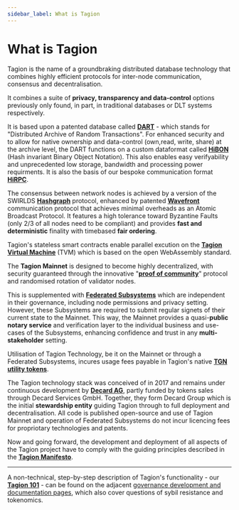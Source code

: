 ```yaml
---
sidebar_label: What is Tagion
---
```

# What is Tagion

Tagion is the name of a groundbraking distributed database technology that combines highly efficient protocols for inter-node communication, consensus and decentralisation. 

It combines a suite of **privacy, transparency and data-control** options previously only found, in part, in traditional databases or DLT systems respectively. 

It is based upon a patented database called [**DART**](https://docs.tagion.org/tech/protocols/dart) - which stands for "Distributed Archive of Random Transactions". For enhanced security and to allow for native ownership and data-control (own,read, write, share) at the archive level, the DART functions on a custom dataformat called [**HiBON**](https://www.hibon.org/posts/hibonproperties/) (Hash invariant Binary Object Notation). This also enables easy verifyability and unprecedented low storage, bandwidth and processing power requirments. It is also the basis of our bespoke communication format [**HiRPC**](https://www.hibon.org/posts/hirpc/). 

The consensus between network nodes is achieved by a version of the SWIRLDS [**Hashgraph**](https://docs.tagion.org/tech/protocols/consensus/HashGraph) protocol, enhanced by patented [**Wavefront**](https://docs.tagion.org/tech/protocols/wavefront) communication protocol that achieves minimal overheads as an Atomic Broadcast Protocol.  It features a high tolerance toward Byzantine Faults (only 2/3 of all nodes need to be compliant) and provides **fast and deterministic** finality with timebased **fair ordering**. 

Tagion's stateless smart contracts enable parallel excution on the [**Tagion Virtual Machine**](https://docs.tagion.org/tech/architecture/TVM) (TVM) which is based on the open WebAssembly standard.

The **Tagion Mainnet** is designed to become highly decentralized, with security guaranteed through the innovative "[**proof of community**](https://docs.tagion.org/gov/governance_areas/network_formation/tagion)" protocol and randomised rotation of validator nodes. 

This is supplemented with [**Federated Subsystems**](https://docs.tagion.org/gov/intro/network) which are independent in their governance, including node permissions and privacy setting. However, these Subsystems are required to submit regular signets of their current state to the Mainnet. This way, the Mainnet provides a quasi-**public notary service** and verification layer to the individual business and use-cases of the Subsystems, enhancing confidence and trust in any **multi-stakeholder** setting. 

Utilisation of Tagion Technology, be it on the Mainnet or through a Federated Subsystems, incures usage fees payable in Tagion's native [**TGN utility tokens**](https://docs.tagion.org/gov/governance_areas/token_economy/utility_token).

The Tagion technology stack was conceived of in 2017 and remains under continuous development by [**Decard AG**](https://www.decard.io/), partly funded by tokens sales through Decard Services GmbH. Together, they form Decard Group which is the initial **stewardship entity** guiding Tagion through to full deployment and decentralisation. All code is published open-source and use of Tagion Mainnet and operation of Federated Subsystems do not incur licencing fees for propriotary technologies and patents.

Now and going forward, the development and deployment of all aspects of the Tagion project have to comply with the guiding principles described in the [**Tagion Manifesto**](https://docs.tagion.org/gov/intro/manifesto). 

***

A non-technical, step-by-step description of Tagion's functionality  - our [**Tagion 101**](https://docs.tagion.org/gov/intro/jargonbusting) - can be found on the adjacent [governance development and documentation pages](https://docs.tagion.org/gov/intro), which also cover questions of sybil resistance and tokenomics.
